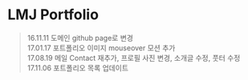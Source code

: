 # LMJ Portfolio
>16.11.11 도메인 github page로 변경<br />
>17.01.17 포트폴리오 이미지 mouseover 모션 추가<br />
>17.08.19 메일 Contact 재추가, 프로필 사진 변경, 소개글 수정, 풋터 수정<br />
>17.11.06 포트폴리오 목록 업데이트
